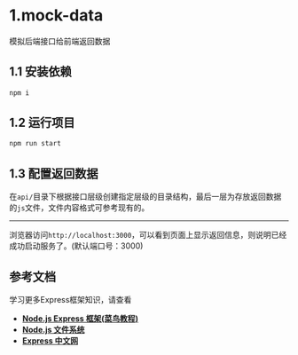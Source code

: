 # 1.mock-data

模拟后端接口给前端返回数据

## 1.1 安装依赖

```markdown
npm i
```

## 1.2 运行项目

```markdown
npm run start
```

## 1.3 配置返回数据

在`api/`目录下根据接口层级创建指定层级的目录结构，最后一层为存放返回数据的`js`文件，文件内容格式可参考现有的。

---

浏览器访问```http://localhost:3000```，可以看到页面上显示返回信息，则说明已经成功启动服务了。(默认端口号：3000)



## 参考文档
学习更多Express框架知识，请查看
- [**Node.js Express 框架(菜鸟教程)**](https://www.runoob.com/nodejs/nodejs-express-framework.html)
- [**Node.js 文件系统**](https://www.runoob.com/nodejs/nodejs-fs.html)
- [**Express 中文网**](https://www.expressjs.com.cn/)
